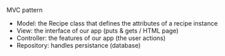 MVC pattern
* Model: the Recipe class that defines the attributes of a recipe instance
* View: the interface of our app (puts & gets / HTML page)
* Controller: the features of our app (the user actions)
* Repository: handles persistance (database)
